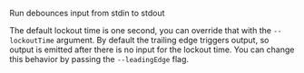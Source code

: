Run debounces input from stdin to stdout

The default lockout time is one second, you can override that with the
`--lockoutTime` argument.  By default the trailing edge triggers output, so
output is emitted after there is no input for the lockout time.  You can change
this behavior by passing the `--leadingEdge` flag.
